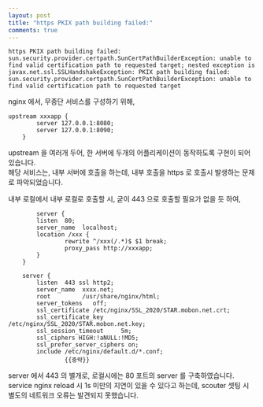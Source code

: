 ```yaml
---
layout: post
title: "https PKIX path building failed:"
comments: true
---
```



```
https PKIX path building failed: sun.security.provider.certpath.SunCertPathBuilderException: unable to find valid certification path to requested target; nested exception is javax.net.ssl.SSLHandshakeException: PKIX path building failed: sun.security.provider.certpath.SunCertPathBuilderException: unable to find valid certification path to requested target
```

nginx 에서, 무중단 서비스를 구성하기 위해,


```
upstream xxxapp {
        server 127.0.0.1:8080;
        server 127.0.0.1:8090;
    }
```

upstream 을 여러개 두어, 한 서버에 두개의 어플리케이션이 동작하도록 구현이 되어있습니다.  
해당 서비스는, 내부 서버에 호출을 하는데, 내부 호출을 https 로 호출시 발생하는 문제로 파악되었습니다.   

내부 로컬에서 내부 로컬로 호출할 시, 굳이 443 으로 호출할 필요가 없을 듯 하여,   

```
		server {
        listen  80;
        server_name  localhost;
        location /xxx {
                rewrite ^/xxx(/.*)$ $1 break;
                proxy_pass http://xxxapp;
        }
    }

    server {
        listen  443 ssl http2;
        server_name  xxxx.net;
        root         /usr/share/nginx/html;
        server_tokens   off;
        ssl_certificate /etc/nginx/SSL_2020/STAR.mobon.net.crt;
        ssl_certificate_key     /etc/nginx/SSL_2020/STAR.mobon.net.key;
        ssl_session_timeout     5m;
        ssl_ciphers HIGH:!aNULL:!MD5;
        ssl_prefer_server_ciphers on;
        include /etc/nginx/default.d/*.conf;
				{{중략}}
```
server 에서 443 의 별개로, 로컬시에는 80 포트의 server 를 구축하였습니다.
service nginx reload 시 1s 미만의 지연이 있을 수 있다고 하는데,
scouter 셋팅 시 별도의 네트워크 오류는 발견되지 못했습니다.
